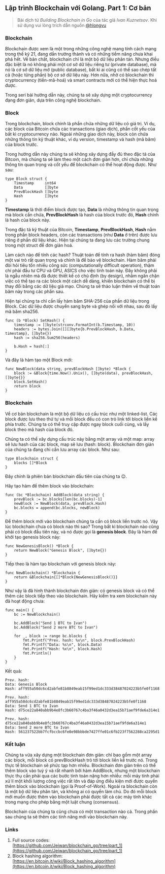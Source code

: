 ## Lập trình Blockchain với Golang. Part 1: Cơ bản

>Bài dịch từ _Building Blockchain in Go_ của tác giả _Ivan Kuznetsov_. Khi sử dụng vui lòng trích dẫn nguồn [@hlongvu](http://github.com/hlongvu)

### Blockchain
Blockchain được xem là một trong những công nghệ mang tính cách mạng trong thế kỷ 21, đang dần trưởng thành và có những tiềm năng chưa khai phá hết. Về bản chất, blockchain chỉ là một bộ dữ liệu phân tán. Nhưng điều đặc biệt là nó không phải một cơ sở dữ liệu riêng tư (private database), mà nó là cơ sở dữ liệu mở (public database), bất kì ai cũng có thể sao chép tất cả (hoặc từng phần) bộ cơ sở dữ liệu này. Hơn nữa, nhờ có blockchain thì cryptocurrency (tiền-mã-hoá) và smart contracts mới có thể hiện thực hoá được.

Trong seri bài hướng dẫn này, chúng ta sẽ xây dựng một cryptocurrency đạng đơn giản, dựa trên công nghệ blockchain.

### Block

Trong blockchain, block chính là phần chứa những dữ liệu có giá trị. Ví dụ, các block của Bitcoin chứa các transactions (giao dịch), phần cốt yếu của bất kì cryptocurrency nào. Ngoài những giao dịch này, block còn chứa những thông tin kỹ thuật khác, ví dụ version, timestamp và hash (mã băm) của block trước.

Trong hướng dẫn này chúng ta sẽ không xây dựng đầy đủ theo đặc tả của Bitcoin, mà chúng ta sẽ làm theo một cách đơn giản hơn, chỉ chứa những thông tin quan trọng và cốt yếu để blockchain có thể hoạt động được. Như sau:

```
type Block struct {
	Timestamp     int64
	Data          []byte
	PrevBlockHash []byte
	Hash          []byte
}
```

**Timestamp** là thời điểm block được tạo, **Data** là những thông tin quan trọng mà block cần chứa, **PrevBlockHash** là hash của block trước đó, **Hash** chính là hash của block này.

Trong đặc tả kỹ thuật của Bitcoin, **Timestamp**,  **PrevBlockHash**, **Hash** nằm trong phần block headers, còn các transactions (như **Data** ở trên) được lưu riêng ở phần dữ liệu khác. Hiện tại chúng ta đang lưu các trường chung trong một struct để đơn giản hoá.

Làm cách nào để tính các hash? Thuật toán để tính ra hash (hàm băm) đóng một vai trò rất quan trọng và chính là để bảo vệ blockchain. Hàm băm phải đòi hỏi tiêu tốn nhiều công sức (computationally difficult operation), thậm chí phải đầu tư CPU và GPU, ASICS cho việc tính toán này. Đây không phải là ngẫu nhiên mà đã được thiết kế có chủ định (by design), nhằm ngăn chặn việc có thể tạo ra các block một cách dễ dàng, khiến blockchain có thể bị thay đổi bằng các dữ liệu giả mạo. Chúng ta sẽ thảo luận thêm về thuật toán băm này trong các phần sau.

Hiện tại chúng ta chỉ cần lấy hàm băm SHA-256 của phần dữ liệu trong Block. Các dữ liệu được chuyển sang byte và ghép nối với nhau, sau đó lấy mã băm sha256.

```
func (b *Block) SetHash() {
	timestamp := []byte(strconv.FormatInt(b.Timestamp, 10))
	headers := bytes.Join([][]byte{b.PrevBlockHash, b.Data, timestamp}, []byte{})
	hash := sha256.Sum256(headers)

	b.Hash = hash[:]
}
```

Và đây là hàm tạo một Block mới:

```
func NewBlock(data string, prevBlockHash []byte) *Block {
	block := &Block{time.Now().Unix(), []byte(data), prevBlockHash, []byte{}}
	block.SetHash()
	return block
}
```



### Blockchain

Về cơ bản blockchain là một bộ dữ liệu có cấu trúc như một linked-list. Các block được lưu theo thứ tự và mỗi block đều có con trỏ link tới block liền kề phía trước. Chúng ta có thể truy cập được ngay block cuối cùng, và lấy block theo mã hash của block đó.

Chúng ta có thể xây dựng cấu trúc này bằng một array và một map: array sẽ lưu hash của các block, map sẽ lưu (hash: block). Blockchain đơn giản của chúng ta đang chỉ cần lưu array các block. Như sau:

```
type Blockchain struct {
	blocks []*Block
}
```
Đây chính là phiên bản blockchain đầu tiên của chúng ta 😉.

Hãy tạo hàm để thêm block vào blockchain:

```
func (bc *Blockchain) AddBlock(data string) {
	prevBlock := bc.blocks[len(bc.blocks)-1]
	newBlock := NewBlock(data, prevBlock.Hash)
	bc.blocks = append(bc.blocks, newBlock)
}
```

Để thêm block mới vào blockchain chúng ta cần có block liền trước nó. Vậy lúc blockchain chưa có block nào thì sao? Trong bất kì blockchain nào cũng phải có block đầu tiên này, và nó được gọi là **genesis block**. Đây là hàm để khởi tạo genesis block này:

```
func NewGenesisBlock() *Block {
	return NewBlock("Genesis Block", []byte{})
}
```

Tiếp theo là hàm tạo blockchain với genesis block này:

```
func NewBlockchain() *Blockchain {
	return &Blockchain{[]*Block{NewGenesisBlock()}}
}
```


Như vậy là đã hình thành blockchain đơn giản: có genesis block và có thể thêm các block tiếp theo vào blockchain.
Hãy kiểm tra xem blockchain này đã hoạt động chưa:

```
func main() {
	bc := NewBlockchain()

	bc.AddBlock("Send 1 BTC to Ivan")
	bc.AddBlock("Send 2 more BTC to Ivan")

	for _, block := range bc.blocks {
		fmt.Printf("Prev. hash: %x\n", block.PrevBlockHash)
		fmt.Printf("Data: %s\n", block.Data)
		fmt.Printf("Hash: %x\n", block.Hash)
		fmt.Println()
	}
}
```

Kết quả:

```
Prev. hash:
Data: Genesis Block
Hash: aff955a50dc6cd2abfe81b8849eab15f99ed1dc333d38487024223b5fe0f1168

Prev. hash: aff955a50dc6cd2abfe81b8849eab15f99ed1dc333d38487024223b5fe0f1168
Data: Send 1 BTC to Ivan
Hash: d75ce22a840abb9b4e8fc3b60767c4ba3f46a0432d3ea15b71aef9fde6a314e1

Prev. hash: d75ce22a840abb9b4e8fc3b60767c4ba3f46a0432d3ea15b71aef9fde6a314e1
Data: Send 2 more BTC to Ivan
Hash: 561237522bb7fcfbccbc6fe0e98bbbde7427ffe01c6fb223f7562288ca2295d1
```

### Kết luận
Chúng ta vừa xây dựng một blockchain đơn giản: chỉ bao gồm một array các block, mỗi block có prevBlockHash trỏ tới block liền kề trước nó. Trong thực tế blockchain sẽ phức tạp hơn nhiều. Blockchain đơn giản trên có thể thêm block vào tuỳ ý và rất nhanh bởi hàm AddBlock, nhưng một blockchain thực thụ cần phải qua các bước tính toán nặng hơn nhiều: mỗi máy tính phải xử lí một khối lượng công việc rất lớn và đáp ứng điều kiện mới được quyền thêm block vào blockchain (gọi là Proof-of-Work). Ngoài ra blockchain còn là một bộ dữ liệu phân tán, và không ai có quyền làm chủ. Do đó mỗi block mới muốn được thêm vào blockchain phải được tất cả các máy tính khác trong mạng cho phép bằng một luật chung (consensus).

Blockchain của chúng ta cũng chưa có một transaction nào cả. Trong phần sau chúng ta sẽ thêm các tính năng mới vào blockchain này.

### Links

1. Full source codes:  [https://github.com/Jeiwan/blockchain_go/tree/part_1](https://github.com/Jeiwan/blockchain_go/tree/part_1)
2. Block hashing algorithm: [https://en.bitcoin.it/wiki/Block_hashing_algorithm](https://en.bitcoin.it/wiki/Block_hashing_algorithm)




